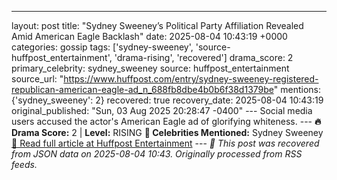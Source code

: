 ---

layout: post
title: "Sydney Sweeney’s Political Party Affiliation Revealed Amid American Eagle Backlash"
date: 2025-08-04 10:43:19 +0000
categories: gossip
tags: ['sydney-sweeney', 'source-huffpost_entertainment', 'drama-rising', 'recovered']
drama_score: 2
primary_celebrity: sydney_sweeney
source: huffpost_entertainment
source_url: "https://www.huffpost.com/entry/sydney-sweeney-registered-republican-american-eagle-ad_n_688fb8dbe4b0b6f38d1379be"
mentions: {'sydney_sweeney': 2} recovered: true recovery_date: 2025-08-04 10:43:19 original_published: "Sun, 03 Aug 2025 20:28:47 -0400" --- Social media users accused the actor's American Eagle ad of glorifying whiteness. --- **🔥 Drama Score:** 2 | **Level:** RISING **👑 Celebrities Mentioned:** Sydney Sweeney [📰 Read full article at Huffpost Entertainment](https://www.huffpost.com/entry/sydney-sweeney-registered-republican-american-eagle-ad_n_688fb8dbe4b0b6f38d1379be) --- *🔄 This post was recovered from JSON data on 2025-08-04 10:43. Originally processed from RSS feeds.*
